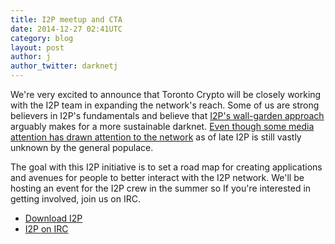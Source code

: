 ```yaml
---
title: I2P meetup and CTA
date: 2014-12-27 02:41UTC
category: blog
layout: post
author: j
author_twitter: darknetj
---
```


We're very excited to announce that Toronto Crypto 
will be closely working with the I2P team in expanding
the network's reach. Some of us are strong
believers in I2P's fundamentals and believe
that [I2P's wall-garden approach](http://geti2p.net/en/docs/how/intro) arguably makes for a more sustainable 
darknet. [Even though some media attention 
has drawn attention to the network](http://gizmodo.com/i2p-the-super-anonymous-network-that-silk-road-calls-h-1680940282) as of late I2P
is still vastly unknown by the general populace. 

The goal with this I2P initiative is to set a 
road map for creating applications and avenues 
for people to better interact with the I2P network. We'll
be hosting an event for the I2P crew in the summer so If
you're interested in getting involved, join us on IRC.

* [Download I2P](http://geti2p.net/en/download)
* [I2P on IRC](http://www.eepsite.com/Content/HowTo/Setup_XChat_I2P.htm)
